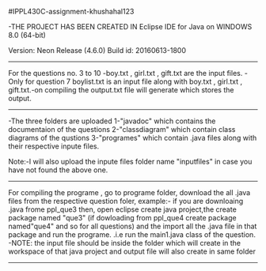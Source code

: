 #IPPL430C-assignment-khushahal123

-THE PROJECT HAS BEEN CREATED IN Eclipse IDE for Java on WINDOWS 8.0  (64-bit)

Version: Neon Release (4.6.0)
Build id: 20160613-1800

**************************************************************************************************************************


For the questions no. 3 to 10
-boy.txt  , girl.txt , gift.txt are the input files.
-Only for question 7 boylist.txt is an input file along with boy.txt  , girl.txt , gift.txt.-on compiling the output.txt file will generate which stores the output.

 
****************************************************************************************************************************

-The three folders are uploaded
1-"javadoc" which contains the documentaion of the questions
2-"classdiagram" which contain class diagrams of the qustions
3-"programes" which contain .java  files along with their respective inpute files.


Note:-I will also upload the inpute files folder name "inputfiles" in case you have not found the above one.
******************************************************************************************************************************

For compiling the programe ,
go to programe folder,
download the all .java files from the respective question foler,
example:- if you are downloaing .java frome ppl_que3 then, open eclipse create java project,the create package named "que3"
(if dowloading from ppl_que4 create package named"que4" and so for all questions) and the import all the .java file in that package and run the programe.
.i.e run the main1.java class of the question.
-NOTE: the input file should be inside the folder which will create in the workspace of that java project and output file will also create in same folder

**************************************************************************************************************************************























 
